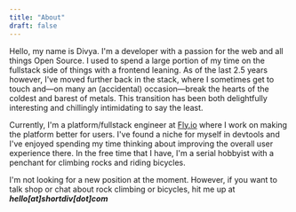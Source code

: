 ```yaml
---
title: "About"
draft: false
---
```


Hello, my name is Divya. I'm a developer with a passion for the web and all things Open Source. I used to spend a large portion of my time on the fullstack side of things with a frontend leaning. As of the last 2.5 years however, I've moved further back in the stack, where I sometimes get to touch and—on many an (accidental) occasion—break the hearts of the coldest and barest of metals. This transition has been both delightfully interesting and chillingly intimidating to say the least.

Currently, I'm a platform/fullstack engineer at [Fly.io](https://fly.io) where I work on making the platform better for users. I've found a niche for myself in devtools and I've enjoyed spending my time thinking about improving the overall user experience there. In the free time that I have, I'm a serial hobbyist with a penchant for climbing rocks and riding bicycles.

I'm not looking for a new position at the moment. However, if you want to talk shop or chat about rock climbing or bicycles, hit me up at **_hello[at]shortdiv[dot]com_**

